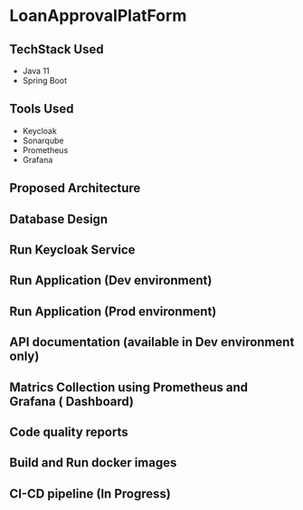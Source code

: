 # LoanApprovalPlatForm

## TechStack Used

* Java 11
* Spring Boot

## Tools Used
* Keycloak
* Sonarqube
* Prometheus
* Grafana

## Proposed Architecture

## Database Design

## Run Keycloak Service

## Run Application (Dev environment)

## Run Application (Prod environment)

## API documentation (available in Dev environment only)

## Matrics Collection using Prometheus and Grafana ( Dashboard)

## Code quality reports

## Build and Run docker images

## CI-CD pipeline (In Progress)

